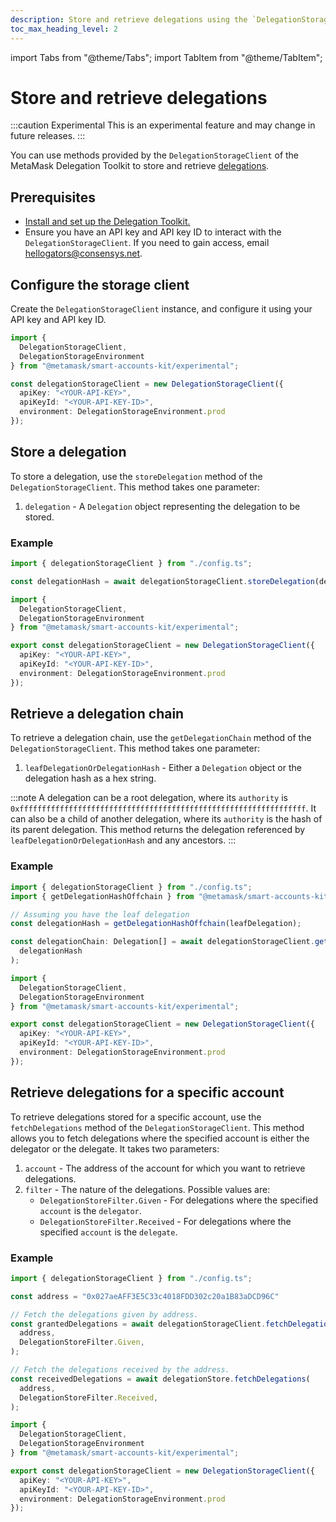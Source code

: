 ```yaml
---
description: Store and retrieve delegations using the `DelegationStorageClient`.
toc_max_heading_level: 2
---
```


import Tabs from "@theme/Tabs";
import TabItem from "@theme/TabItem";

# Store and retrieve delegations

:::caution Experimental
This is an experimental feature and may change in future releases.
:::

You can use methods provided by the `DelegationStorageClient` of the MetaMask Delegation Toolkit to store and retrieve
[delegations](../concepts/delegation/index.md).

## Prerequisites

- [Install and set up the Delegation Toolkit.](../get-started/install.md)
- Ensure you have an API key and API key ID to interact with the `DelegationStorageClient`.
  If you need to gain access, email hellogators@consensys.net.

## Configure the storage client

Create the `DelegationStorageClient` instance, and configure it using your API key and API key ID.

```typescript
import { 
  DelegationStorageClient, 
  DelegationStorageEnvironment 
} from "@metamask/smart-accounts-kit/experimental";

const delegationStorageClient = new DelegationStorageClient({
  apiKey: "<YOUR-API-KEY>",
  apiKeyId: "<YOUR-API-KEY-ID>",
  environment: DelegationStorageEnvironment.prod
});
```

## Store a delegation

To store a delegation, use the `storeDelegation` method of the `DelegationStorageClient`. This method takes one parameter:

1. `delegation` - A `Delegation` object representing the delegation to be stored.

### Example

<Tabs>
<TabItem value="example.ts">

```typescript
import { delegationStorageClient } from "./config.ts";

const delegationHash = await delegationStorageClient.storeDelegation(delegation);
```
</TabItem>

<TabItem value="config.ts">

```typescript
import { 
  DelegationStorageClient, 
  DelegationStorageEnvironment 
} from "@metamask/smart-accounts-kit/experimental";

export const delegationStorageClient = new DelegationStorageClient({
  apiKey: "<YOUR-API-KEY>",
  apiKeyId: "<YOUR-API-KEY-ID>",
  environment: DelegationStorageEnvironment.prod
});
```
</TabItem>
</Tabs>

## Retrieve a delegation chain

To retrieve a delegation chain, use the `getDelegationChain` method of the `DelegationStorageClient`. This method takes one parameter:

1. `leafDelegationOrDelegationHash` - Either a `Delegation` object or the delegation hash as a hex string.

:::note
A delegation can be a root delegation, where its `authority` is `0xffffffffffffffffffffffffffffffffffffffffffffffffffffffffffffffff`. It can also be a child of another delegation, where its `authority` is the hash of its parent delegation. This method returns the delegation referenced by `leafDelegationOrDelegationHash` and any ancestors.
:::

### Example

<Tabs>
<TabItem value="example.ts">

```typescript
import { delegationStorageClient } from "./config.ts";
import { getDelegationHashOffchain } from "@metamask/smart-accounts-kit";

// Assuming you have the leaf delegation
const delegationHash = getDelegationHashOffchain(leafDelegation);

const delegationChain: Delegation[] = await delegationStorageClient.getDelegationChain(
  delegationHash
);
```
</TabItem>

<TabItem value="config.ts">

```typescript
import { 
  DelegationStorageClient, 
  DelegationStorageEnvironment 
} from "@metamask/smart-accounts-kit/experimental";

export const delegationStorageClient = new DelegationStorageClient({
  apiKey: "<YOUR-API-KEY>",
  apiKeyId: "<YOUR-API-KEY-ID>",
  environment: DelegationStorageEnvironment.prod
});
```
</TabItem>
</Tabs>

## Retrieve delegations for a specific account

To retrieve delegations stored for a specific account, use the `fetchDelegations` method of the `DelegationStorageClient`. This method allows you to fetch delegations where the specified account is either the delegator or the delegate.
It takes two parameters:

1. `account` - The address of the account for which you want to retrieve delegations.
2. `filter` - The nature of the delegations. Possible values are:
    - `DelegationStoreFilter.Given` - For delegations where the specified `account` is the `delegator`.
    - `DelegationStoreFilter.Received` - For delegations where the specified `account` is the `delegate`.

### Example

<Tabs>
<TabItem value="example.ts">

```typescript
import { delegationStorageClient } from "./config.ts";

const address = "0x027aeAFF3E5C33c4018FDD302c20a1B83aDCD96C"

// Fetch the delegations given by address.
const grantedDelegations = await delegationStorageClient.fetchDelegations(
  address,
  DelegationStoreFilter.Given,
);

// Fetch the delegations received by the address.
const receivedDelegations = await delegationStore.fetchDelegations(
  address,
  DelegationStoreFilter.Received,
);
```
</TabItem>

<TabItem value="config.ts">

```typescript
import { 
  DelegationStorageClient, 
  DelegationStorageEnvironment 
} from "@metamask/smart-accounts-kit/experimental";

export const delegationStorageClient = new DelegationStorageClient({
  apiKey: "<YOUR-API-KEY>",
  apiKeyId: "<YOUR-API-KEY-ID>",
  environment: DelegationStorageEnvironment.prod
});
```
</TabItem>
</Tabs>

